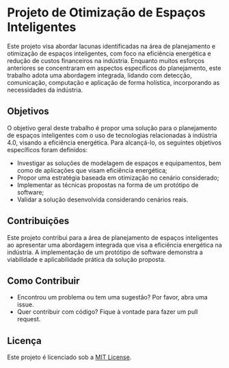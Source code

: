 # Projeto de Otimização de Espaços Inteligentes

Este projeto visa abordar lacunas identificadas na área de planejamento e otimização de espaços inteligentes, com foco na eficiência energética e redução de custos financeiros na indústria. Enquanto muitos esforços anteriores se concentraram em aspectos específicos do planejamento, este trabalho adota uma abordagem integrada, lidando com detecção, comunicação, computação e aplicação de forma holística, incorporando as necessidades da indústria.

## Objetivos

O objetivo geral deste trabalho é propor uma solução para o planejamento de espaços inteligentes com o uso de tecnologias relacionadas à indústria 4.0, visando a eficiência energética. Para alcançá-lo, os seguintes objetivos específicos foram definidos:

- Investigar as soluções de modelagem de espaços e equipamentos, bem como de aplicações que visam eficiência energética;
- Propor uma estratégia baseada em otimização no cenário considerado;
- Implementar as técnicas propostas na forma de um protótipo de software;
- Validar a solução desenvolvida considerando cenários reais.

## Contribuições

Este projeto contribui para a área de planejamento de espaços inteligentes ao apresentar uma abordagem integrada que visa a eficiência energética na indústria. A implementação de um protótipo de software demonstra a viabilidade e aplicabilidade prática da solução proposta.

## Como Contribuir

- Encontrou um problema ou tem uma sugestão? Por favor, abra uma issue.
- Quer contribuir com código? Fique à vontade para fazer um pull request.

## Licença

Este projeto é licenciado sob a [MIT License](LICENSE).


